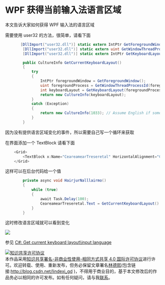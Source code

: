 # WPF 获得当前输入法语言区域

本文告诉大家如何获得 WPF 输入法的语言区域

<!--more-->

需要使用 user32 的方法，很简单，请看下面

```csharp
       [DllImport("user32.dll")] static extern IntPtr GetForegroundWindow();
        [DllImport("user32.dll")] static extern uint GetWindowThreadProcessId(IntPtr hwnd, IntPtr proccess);
        [DllImport("user32.dll")] static extern IntPtr GetKeyboardLayout(uint thread);

        public CultureInfo GetCurrentKeyboardLayout()
        {
            try
            {
                IntPtr foregroundWindow = GetForegroundWindow();
                uint foregroundProcess = GetWindowThreadProcessId(foregroundWindow, IntPtr.Zero);
                int keyboardLayout = GetKeyboardLayout(foregroundProcess).ToInt32() & 0xFFFF;
                return new CultureInfo(keyboardLayout);
            }
            catch (Exception)
            {
                return new CultureInfo(1033); // Assume English if something went wrong.
            }
        }
```

因为没有提供语言区域变化的事件，所以需要自己写一个循环来获取

在界面添加一个 TextBlock 请看下面

```csharp
    <Grid>
        <TextBlock x:Name="CeareamearTreseretal" HorizontalAlignment="Center" VerticalAlignment="Center"></TextBlock>
    </Grid>
```

这样可以在后台代码给一个值

```csharp
        private async void HairjurNalllairmo()
        {
            while (true)
            {
                await Task.Delay(100);
                CeareamearTreseretal.Text = GetCurrentKeyboardLayout().DisplayName;
            }
        }
```

这时修改语言区域就可以看到变化

![](http://image.acmx.xyz/lindexi%2F2018101211845978)

参见 [C#: Get current keyboard layout\input language](https://yal.cc/csharp-get-current-keyboard-layout/ )

<a rel="license" href="http://creativecommons.org/licenses/by-nc-sa/4.0/"><img alt="知识共享许可协议" style="border-width:0" src="https://licensebuttons.net/l/by-nc-sa/4.0/88x31.png" /></a><br />本作品采用<a rel="license" href="http://creativecommons.org/licenses/by-nc-sa/4.0/">知识共享署名-非商业性使用-相同方式共享 4.0 国际许可协议</a>进行许可。欢迎转载、使用、重新发布，但务必保留文章署名[林德熙](http://blog.csdn.net/lindexi_gd)(包含链接:http://blog.csdn.net/lindexi_gd )，不得用于商业目的，基于本文修改后的作品务必以相同的许可发布。如有任何疑问，请与我[联系](mailto:lindexi_gd@163.com)。
